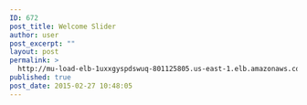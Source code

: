 ```yaml
---
ID: 672
post_title: Welcome Slider
author: user
post_excerpt: ""
layout: post
permalink: >
  http://mu-load-elb-1uxxgyspdswuq-801125805.us-east-1.elb.amazonaws.com/2015/02/27/a-fully-responsive-theme/
published: true
post_date: 2015-02-27 10:48:05
---
```

<div id="pl-672"  class="panel-layout" ><div id="pg-672-0"  class="panel-grid panel-no-style" ><div id="pgc-672-0-0"  class="panel-grid-cell"  data-weight="1" ><div id="panel-672-0-0-0" class="so-panel widget widget_sow-editor panel-first-child panel-last-child" data-index="0" data-style="{&quot;background_display&quot;:&quot;tile&quot;,&quot;link_color&quot;:&quot;#dd9933&quot;}" ><div class="so-widget-sow-editor so-widget-sow-editor-base">
<div class="siteorigin-widget-tinymce textwidget">
	<div class="small-caption"> </div>
<div class="slider-content">
<div class="caption-description"> </div>
</div></div>
</div></div></div></div></div>
